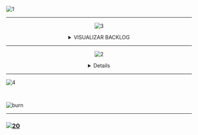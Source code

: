 ![1](https://user-images.githubusercontent.com/101594950/228898879-20feca4f-3eb8-41e1-8a0f-34a6c97bc914.jpg)

-------------------

<div align="center">

![3](https://user-images.githubusercontent.com/101594950/228902437-a73d182b-793d-426b-98f9-2642ab681f40.jpg)

<details>

<summary> VISUALIZAR BACKLOG  </summary>
  
## <a name="Backlog-da-Sprint"><a/>
![backlog-sprint](https://user-images.githubusercontent.com/101421659/229316558-6194b73c-19df-44ed-8ab8-5ef61085f270.PNG)

</summary>

</details>

</div>

-----------------------

<div align="center">

![2](https://user-images.githubusercontent.com/101594950/228902479-1c0a067b-f9bd-428f-8094-130497990798.jpg)

<details>

<summary> VISUALIZAR WIREFRAMES  </summary>
  
## <a name="Wiraframes"><a/>
![planejamento-de-vendas](https://user-images.githubusercontent.com/101421659/229316749-eb097bb8-82ed-4b79-adee-7a1acb916344.PNG)<br><br>

![visual-plan](https://user-images.githubusercontent.com/101421659/229317002-227c78b1-27b7-4d80-bb7d-3e4caa5917ef.PNG)

</summary>

</details>

</div>

------------------------

![4](https://user-images.githubusercontent.com/101594950/228899179-0376ef81-208c-422b-8a2c-688d614fd8b1.jpg)

<br>

![burn](https://user-images.githubusercontent.com/101594950/229367379-16e6a552-1101-4862-ac85-97b1774c8742.png)

--------------------------


### [![20](https://user-images.githubusercontent.com/101594950/229367851-50797be8-774c-41d3-854d-09c0706bfc7c.jpg)](https://github.com/B1nary-Devs-3-Semestre/DOM-ROCK/tree/main/2%20SPRINT)
